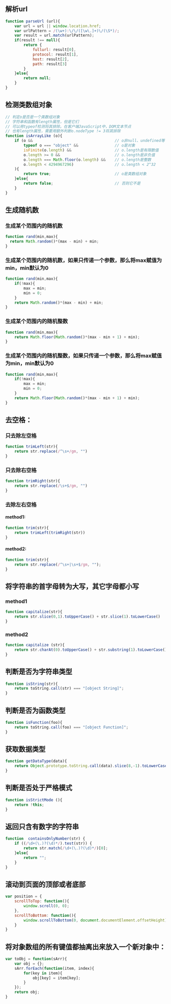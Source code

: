 ## 解析url
```javascript
function parseUrl (url){
    var url = url || window.location.href;
    var urlPattern = /(\w+):\/\/([\w\.]+)\/(\S*)/;
    var result = url.match(urlPattern);
    if(result !== null){
        return {
            fullurl: result[0],
            protocol: result[1],
            host: result[2],
            path: result[3]
        }
    }else{
        return null;
    }
}
```

## 检测类数组对象
```javascript
// 判定o是否是一个类数组对象
// 字符串和函数有length属性，但是它们
// 可以用typeof检测将其排除。在客户端JavaScript中，DOM文本节点
// 也有length属性，需要用额外判断o.nodeType != 3将其排除
function isArrayLike (o){
    if (o &&                                    // o非null、undefined等
        typeof o === "object" &&                // o是对象
        isFinite(o.length) &&                   // o.length是有限数值
        o.length >= 0 &&                        // o.length是非负值
        o.length === Math.floor(o.length) &&    // o.length是整数
        o.length < 4294967296)                  // o.length < 2^32
    ){
        return true;                            // o是类数组对象
    }else{
        return false;                           // 否则它不是
    }
}
```

## 生成随机数
### 生成某个范围内的随机数
```javascript
function rand(min,max){
  return Math.random()*(max - min) + min;
}
```
### 生成某个范围内的随机数，如果只传递一个参数，那么将max赋值为min，min默认为0
```javascript
function rand(min,max){
    if(!max){
        max = min;
        min = 0;
    }
    return Math.random()*(max - min) + min;
}
```
### 生成某个范围内的随机整数
```javascript
function rand(min,max){
    return Math.floor(Math.random()*(max - min + 1) + min);
}
```

### 生成某个范围内的随机整数，如果只传递一个参数，那么将max赋值为min，min默认为0
```javascript
function rand(min,max){
    if(!max){
        max = min;
        min = 0;
    }
    return Math.floor(Math.random()*(max - min + 1) + min);
}
```

## 去空格：
### 只去除左空格
```javascript
function trimLeft(str){
    return str.replace(/^\s+/gm, "")
}
  ```
### 只去除右空格
```javascript
function trimRight(str){
    return str.replace(/\s+$/gm, "")
}
```
### 去除左右空格
#### method1:
```javascript
function trim(str){
    return trimLeft(trimRight(str))
}
```
#### method2:
```javascript
function trim(str){
    return str.replace(/^\s+|\s+$/gm, "");
}
```

## 将字符串的首字母转为大写，其它字母都小写
### method1
```javascript
function capitalize(str){
    return str.slice(0,1).toUpperCase() + str.slice(1).toLowerCase()
}
```
### method2
```javascript
function capitalize (str){
    return str.charAt(0).toUpperCase() + str.substring(1).toLowerCase();
}
```

## 判断是否为字符串类型
```javascript
function isString(str){
    return toString.call(str) === "[object String]";
}
```

## 判断是否为函数类型
```javascript
function isFunction(foo){
	return toString.call(foo) === "[object Function]";
}
```
## 获取数据类型
```javascript
function getDataType(data){
	return Object.prototype.toString.call(data).slice(8,-1).toLowerCase();
}
```

## 判断是否处于严格模式
```javascript
function isStrictMode (){
	return !this;
}
```

## 返回只含有数字的字符串
```javascript
function  containsOnlyNumber(str) {
    if ((/\d+(\.)?(\d)*/).test(str)) {
        return str.match(/\d+(\.)?(\d)*/)[0];
    }else{
        return "";
    }
}
```
## 滚动到页面的顶部或者底部
```javascript
var position = {
    scrollToTop: function(){
        window.scroll(0, 0);
    },
    scrollToBottom: function(){
        window.scrollToBottom(0, document.documentElement.offsetHeight);
    }
}
```

## 将对象数组的所有键值都抽离出来放入一个新对象中：
```javascript
var toObj = function(sArr){
	var obj = {};
	sArr.forEach(function(item, index){
		for(key in item){
			obj[key] = item[key];
		}
	});
	return obj;
}
```
